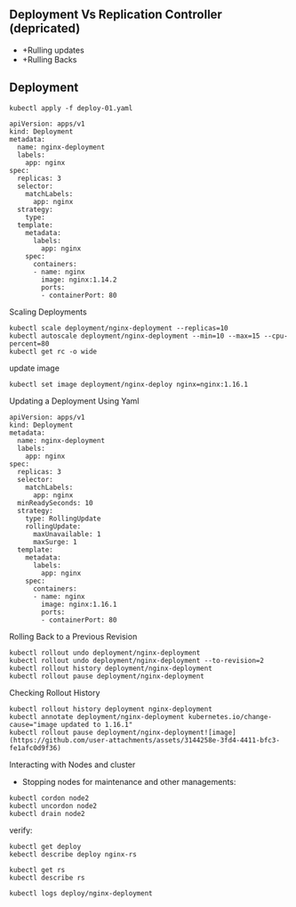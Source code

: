 

##  Deployment    Vs     Replication Controller (depricated)
  * +Rulling updates
  * +Rulling Backs

## Deployment
```
kubectl apply -f deploy-01.yaml
```
```
apiVersion: apps/v1
kind: Deployment
metadata:
  name: nginx-deployment
  labels:
    app: nginx
spec:
  replicas: 3
  selector:
    matchLabels:
      app: nginx
  strategy:
    type: 
  template:
    metadata:
      labels:
        app: nginx
    spec:
      containers:
      - name: nginx
        image: nginx:1.14.2
        ports:
        - containerPort: 80
```
Scaling Deployments
```
kubectl scale deployment/nginx-deployment --replicas=10
kubectl autoscale deployment/nginx-deployment --min=10 --max=15 --cpu-percent=80
kubectl get rc -o wide
```
update image
```
kubectl set image deployment/nginx-deploy nginx=nginx:1.16.1
```
Updating a Deployment Using Yaml
```
apiVersion: apps/v1
kind: Deployment
metadata:
  name: nginx-deployment
  labels:
    app: nginx
spec:
  replicas: 3
  selector:
    matchLabels:
      app: nginx
  minReadySeconds: 10
  strategy:
    type: RollingUpdate
    rollingUpdate:
      maxUnavailable: 1
      maxSurge: 1
  template:
    metadata:
      labels:
        app: nginx
    spec:
      containers:
      - name: nginx
        image: nginx:1.16.1
        ports:
        - containerPort: 80
```

Rolling Back to a Previous Revision
```
kubectl rollout undo deployment/nginx-deployment
kubectl rollout undo deployment/nginx-deployment --to-revision=2
kubectl rollout history deployment/nginx-deployment
kubectl rollout pause deployment/nginx-deployment
```

Checking Rollout History
```
kubectl rollout history deployment nginx-deployment
kubectl annotate deployment/nginx-deployment kubernetes.io/change-cause="image updated to 1.16.1"
kubectl rollout pause deployment/nginx-deployment![image](https://github.com/user-attachments/assets/3144258e-3fd4-4411-bfc3-fe1afc0d9f36)
```

Interacting with Nodes and cluster
* Stopping nodes for maintenance and other managements:
```
kubectl cordon node2
kubectl uncordon node2
kubectl drain node2

```


verify:
```
kubectl get deploy
kebectl describe deploy nginx-rs

kubectl get rs
kubectl describe rs

kubectl logs deploy/nginx-deployment
```

